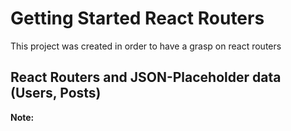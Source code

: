 # Getting Started React Routers

This project was created in order to have a grasp on react routers

## React Routers and JSON-Placeholder data (Users, Posts)


**Note:**


